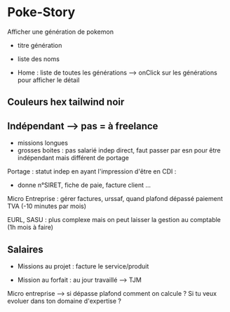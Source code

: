 # Poke-Story

Afficher une génération de pokemon

- titre génération
- liste des noms

- Home : liste de toutes les générations --> onClick sur les générations pour afficher le détail

## Couleurs hex tailwind noir


## Indépendant --> pas = à freelance

- missions longues
- grosses boites : pas salarié indep direct, faut passer par esn pour être indépendant
mais différent de portage

Portage : statut indep en ayant l'impression d'être en CDI :
- donne n°SIRET, fiche de paie, facture client ...

Micro Entreprise : gérer factures, urssaf, quand plafond dépassé paiement TVA (-10 minutes par mois)

EURL, SASU : plus complexe mais on peut laisser la gestion au comptable (1h mois à faire)

## Salaires

- Missions au projet : facture le service/produit

- Mission au forfait : au jour travaillé --> TJM

Micro entreprise --> si dépasse plafond comment on calcule ?
Si tu veux evoluer dans ton domaine d'expertise ?